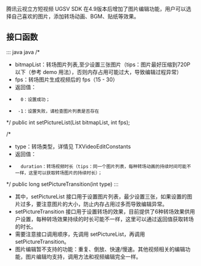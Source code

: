 腾讯云视立方短视频 UGSV SDK 在4.9版本后增加了图片编辑功能，用户可以选择自己喜欢的图片，添加转场动画、BGM、贴纸等效果。 

 

## 接口函数

<dx-codeblock>
::: java java
/*

 * bitmapList：转场图片列表,至少设置三张图片（tips：图片最好压缩到720P以下（参考 demo 用法），否则内存占用可能过大，导致编辑过程异常）
 * fps：转场图片生成视频后的 fps（15 - 30）
 * 返回值：
 *       0：设置成功；
 *      -1：设置失败，请检查图片列表是否存在
 */
public int setPictureList(List<Bitmap> bitmapList, int fps);

/*
 * type：转场类型，详情见 TXVideoEditConstants
 * 返回值：
 *       duration：转场视频时长（tips：同一个图片列表，每种转场动画的持续时间可能不一样，这里可以获取转场图片的持续时长）；
 */
public long setPictureTransition(int type)
:::
</dx-codeblock>

- 其中，setPictureList 接口用于设置图片列表，最少设置三张，如果设置的图片过多，要注意图片的大小，防止内存占用过多而导致编辑异常。
- setPictureTransition 接口用于设置转场的效果，目前提供了6种转场效果供用户设置，每种转场效果持续的时长可能不一样，这里可以通过返回值获取转场的时长。
- 需要注意接口调用顺序，先调用 setPictureList，再调用 setPictureTransition。
- 图片编辑暂不支持的功能：重复、倒放、快速/慢速。其他视频相关的编辑功能，图片编辑均支持，调用方法和视频编辑完全一样。

